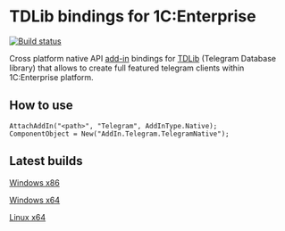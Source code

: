 # TDLib bindings for 1C:Enterprise

[![Build status](https://ci.appveyor.com/api/projects/status/4g53g3ym6vr5gxha/branch/master?svg=true)](https://ci.appveyor.com/project/vakrisi/telegram-native/branch/master)

Cross platform native API [add-in](https://1c-dn.com/library/add_in_creation_technology/) bindings for [TDLib](https://github.com/tdlib/td) (Telegram Database library) that allows to create full featured telegram clients within 1C:Enterprise platform.

## How to use

```bsl
AttachAddIn("<path>", "Telegram", AddInType.Native);
ComponentObject = New("AddIn.Telegram.TelegramNative");
```

## Latest builds
[Windows x86](https://ci.appveyor.com/api/projects/vakrisi/telegram-native/artifacts/telegram_native_x86.dll?job=Image%3A%20Visual%20Studio%202017%3B%20Environment%3A%20TARGET_PLATFORM%3Dx86)

[Windows x64](https://ci.appveyor.com/api/projects/vakrisi/telegram-native/artifacts/telegram_native_x64.dll?job=Image%3A%20Visual%20Studio%202017%3B%20Environment%3A%20TARGET_PLATFORM%3Dx64)

[Linux x64](https://ci.appveyor.com/api/projects/vakrisi/telegram-native/artifacts/telegram_native_x64.so?job=Image%3A%20Ubuntu%3B%20Environment%3A%20TARGET_PLATFORM%3Dx64)
